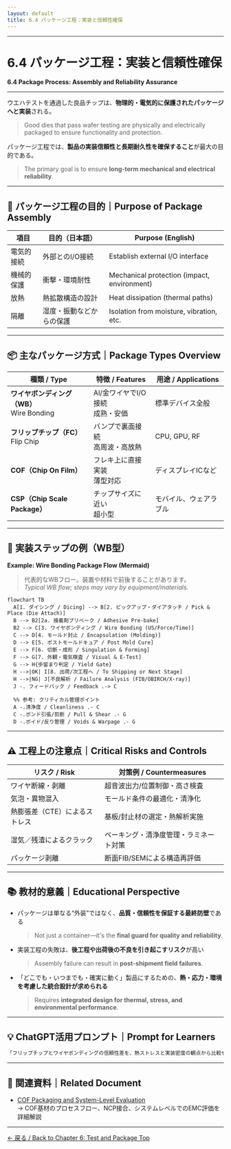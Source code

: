 ```yaml
---
layout: default
title: 6.4 パッケージ工程：実装と信頼性確保  
---
```


---

# 6.4 パッケージ工程：実装と信頼性確保  
**6.4 Package Process: Assembly and Reliability Assurance**

---

ウエハテストを通過した良品チップは、**物理的・電気的に保護されたパッケージへと実装**される。  
> Good dies that pass wafer testing are physically and electrically packaged to ensure functionality and protection.

パッケージ工程では、**製品の実装信頼性と長期耐久性を確保すること**が最大の目的である。  
> The primary goal is to ensure **long-term mechanical and electrical reliability**.

---

## 🎯 パッケージ工程の目的｜Purpose of Package Assembly

| 項目 | 目的（日本語） | Purpose (English) |
|------|----------------|-------------------|
| 電気的接続 | 外部とのI/O接続 | Establish external I/O interface |
| 機械的保護 | 衝撃・環境耐性 | Mechanical protection (impact, environment) |
| 放熱 | 熱拡散構造の設計 | Heat dissipation (thermal paths) |
| 隔離 | 湿度・振動などからの保護 | Isolation from moisture, vibration, etc. |

---

## 📦 主なパッケージ方式｜Package Types Overview

| 種類 / Type | 特徴 / Features | 用途 / Applications |
|-------------|------------------|----------------------|
| **ワイヤボンディング（WB）**<br>Wire Bonding | Al/金ワイヤでI/O接続<br>成熟・安価 | 標準デバイス全般 |
| **フリップチップ（FC）**<br>Flip Chip | バンプで裏面接続<br>高周波・高放熱 | CPU, GPU, RF |
| **COF（Chip On Film）** | フレキ上に直接実装<br>薄型対応 | ディスプレイICなど |
| **CSP（Chip Scale Package）** | チップサイズに近い<br>超小型 | モバイル、ウェアラブル |

---

## 🧰 実装ステップの例（WB型）  
**Example: Wire Bonding Package Flow (Mermaid)**

> 代表的なWBフロー。装置や材料で前後することがあります。  
> *Typical WB flow; steps may vary by equipment/materials.*

```mermaid
flowchart TB
  A[1. ダイシング / Dicing] --> B[2. ピックアップ・ダイアタッチ / Pick & Place (Die Attach)]
  B --> B2[2a. 接着剤プリベーク / Adhesive Pre-bake]
  B2 --> C[3. ワイヤボンディング / Wire Bonding (US/Force/Time)]
  C --> D[4. モールド封止 / Encapsulation (Molding)]
  D --> E[5. ポストモールドキュア / Post Mold Cure]
  E --> F[6. 切断・成形 / Singulation & Forming]
  F --> G[7. 外観・電気検査 / Visual & E-Test]
  G --> H{歩留まり判定 / Yield Gate}
  H -->|OK| I[8. 出荷/次工程へ / To Shipping or Next Stage]
  H -->|NG| J[不良解析 / Failure Analysis (FIB/OBIRCH/X-ray)]
  J -. フィードバック / Feedback .-> C

  %% 参考: クリティカル管理ポイント
  A -.清浄度 / Cleanliness .- C
  C -.ボンド引張/剪断 / Pull & Shear .- G
  D -.ボイド/反り管理 / Voids & Warpage .- G
```

---

## ⚠️ 工程上の注意点｜Critical Risks and Controls

| リスク / Risk | 対策例 / Countermeasures |
|---------------|--------------------------|
| ワイヤ断線・剥離 | 超音波出力/位置制御・高さ検査 |
| 気泡・異物混入 | モールド条件の最適化・清浄化 |
| 熱膨張差（CTE）によるストレス | 基板/封止材の選定・熱解析実施 |
| 湿気／残渣によるクラック | ベーキング・清浄度管理・ラミネート対策 |
| パッケージ剥離 | 断面FIB/SEMによる構造再評価 |

---

## 📚 教材的意義｜Educational Perspective

- パッケージは単なる“外装”ではなく、**品質・信頼性を保証する最終防壁**である  
  > Not just a container—it's the **final guard for quality and reliability**.

- 実装工程の失敗は、**後工程や出荷後の不良を引き起こすリスク**が高い  
  > Assembly failure can result in **post-shipment field failures**.

- 「どこでも・いつまでも・確実に動く」製品にするための、**熱・応力・環境を考慮した統合設計が求められる**  
  > Requires **integrated design for thermal, stress, and environmental performance**.

---

## 💡 ChatGPT活用プロンプト｜Prompt for Learners

```markdown
「フリップチップとワイヤボンディングの信頼性差を、熱ストレスと実装密度の観点から比較せよ」
```
---

## 🔗 関連資料｜Related Document

- [COF Packaging and System-Level Evaluation](./docs/COF_SystemDK.md)  
  → COF基材のプロセスフロー、NCP接合、システムレベルでのEMC評価を詳細解説

---

[← 戻る / Back to Chapter 6: Test and Package Top](./README.md)


